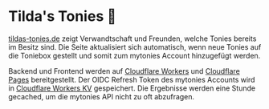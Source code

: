 # Tilda's Tonies 🎵

[tildas-tonies.de](https://tildas-tonies.de) zeigt Verwandtschaft und Freunden, welche Tonies bereits im Besitz sind. Die Seite aktualisiert sich automatisch, wenn neue Tonies auf die Toniebox gestellt und somit zum mytonies Account hinzugefügt werden.

Backend und Frontend werden auf [Cloudflare Workers](https://workers.cloudflare.com/) und [Cloudflare Pages](https://pages.cloudflare.com/) bereitgestellt. Der OIDC Refresh Token des mytonies Accounts wird in [Cloudflare Workers KV](https://developers.cloudflare.com/kv/learning/how-kv-works/) gespeichert. Die Ergebnisse werden eine Stunde gecached, um die mytonies API nicht zu oft abzufragen.